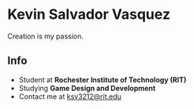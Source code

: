 # Kevin Salvador Vasquez
Creation is my passion.

## Info
- Student at **Rochester Institute of Technology (RIT)**
- Studying **Game Design and Development**
- Contact me at ksv3212@rit.edu
